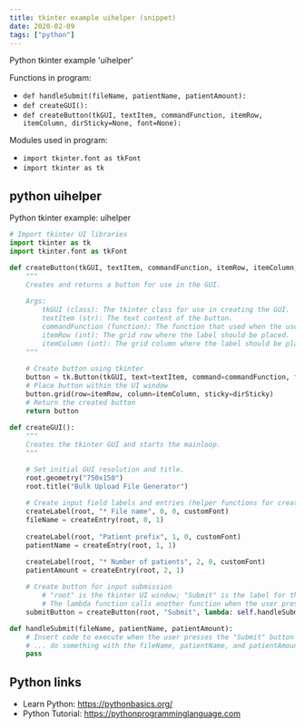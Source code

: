 ```yaml
---
title: tkinter example uihelper (snippet)
date: 2020-02-09
tags: ["python"]
---
```

Python tkinter example 'uihelper'

Functions in program: 
* `def handleSubmit(fileName, patientName, patientAmount):`
* `def createGUI():`
* `def createButton(tkGUI, textItem, commandFunction, itemRow, itemColumn, dirSticky=None, font=None):`

Modules used in program: 
* `import tkinter.font as tkFont`
* `import tkinter as tk`

## python uihelper

Python tkinter example: uihelper

```python
# Import tkinter UI libraries
import tkinter as tk
import tkinter.font as tkFont

def createButton(tkGUI, textItem, commandFunction, itemRow, itemColumn, dirSticky=None, font=None):
    """
    Creates and returns a button for use in the GUI.
    
    Args: 
        tkGUI (class): The tkinter class for use in creating the GUI.
        textItem (str): The text content of the button.
        commandFunction (function): The function that used when the user selects the button.
        itemRow (int): The grid row where the label should be placed.
        itemColumn (int): The grid column where the label should be placed.
    """
    
    # Create button using tkinter
    button = tk.Button(tkGUI, text=textItem, command=commandFunction, font=tkFont.Font(family="Helvetica", size=10, weight="bold", font=font))
    # Place button within the UI window
    button.grid(row=itemRow, column=itemColumn, sticky=dirSticky)
    # Return the created button
    return button
   
def createGUI():
	"""
	Creates the tkinter GUI and starts the mainloop.
	"""

	# Set initial GUI resolution and title.
	root.geometry("750x150")
	root.title("Bulk Upload File Generator")
	
	# Create input field labels and entries (helper functions for createLabel and createEntry are not shown in this Gist)
	createLabel(root, "* File name", 0, 0, customFont)
	fileName = createEntry(root, 0, 1)
	
	createLabel(root, "Patient prefix", 1, 0, customFont)
	patientName = createEntry(root, 1, 1)

	createLabel(root, "* Number of patients", 2, 0, customFont)
	patientAmount = createEntry(root, 2, 1)
	
	# Create button for input submission
        # "root" is the tkinter UI window; "Submit" is the label for the button
        # The lambda function calls another function when the user presses the button
	submitButton = createButton(root, "Submit", lambda: self.handleSubmit(fileName, patientName, patientAmount), 3, 0)

def handleSubmit(fileName, patientName, patientAmount):
    # Insert code to execute when the user presses the "Submit" button in the UI
    # ... do something with the fileName, patientName, and patientAmount
    pass

```

## Python links

- Learn Python: https://pythonbasics.org/
- Python Tutorial: https://pythonprogramminglanguage.com
